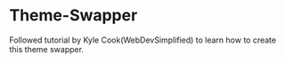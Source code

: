# Theme-Swapper
Followed tutorial by Kyle Cook(WebDevSimplified) to learn how to create this theme swapper.
